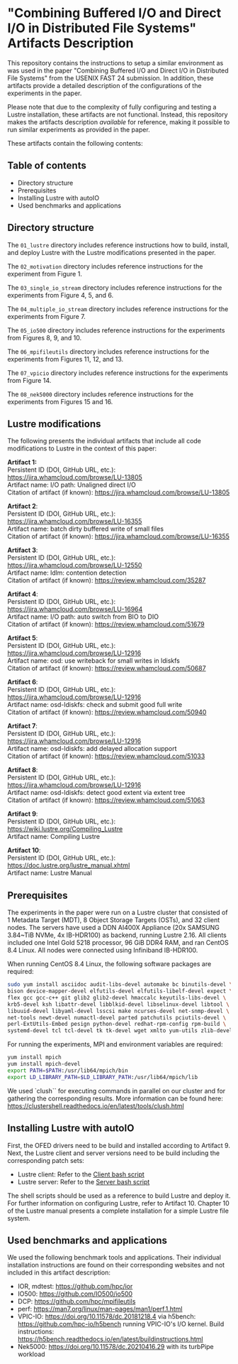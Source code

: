 # "Combining Buffered I/O and Direct I/O in Distributed File Systems" Artifacts Description

This repository contains the instructions to setup a similar environment as was used in the paper "Combining Buffered I/O and Direct I/O in Distributed File Systems" from the USENIX FAST 24 submission. In addition, these artifacts provide a detailed description of the configurations of the experiments in the paper. 

Please note that due to the complexity of fully configuring and testing a Lustre installation, these artifacts are not functional. Instead, this repository makes the artifacts description *available* for reference, making it possible to run similar experiments as provided in the paper.

These artifacts contain the following contents:

## Table of contents

* Directory structure
* Prerequisites
* Installing Lustre with autoIO
* Used benchmarks and applications

## Directory structure

The `01_lustre` directory includes reference instructions how to build, install, and deploy Lustre with the Lustre modifications presented in the paper.

The `02_motivation` directory includes reference instructions for the experiment from Figure 1.

The `03_single_io_stream` directory includes reference instructions for the experiments from Figure 4, 5, and 6.

The `04_multiple_io_stream` directory includes reference instructions for the experiments from Figure 7.

The `05_io500` directory includes reference instructions for the experiments from Figures 8, 9, and 10.

The `06_mpifileutils` directory includes reference instructions for the experiments from Figures 11, 12, and 13.

The `07_vpicio` directory includes reference instructions for the experiments from Figure 14.

The `08_nek5000` directory includes reference instructions for the experiments from Figures 15 and 16.

## Lustre modifications

The following presents the individual artifacts that include all code modifications to Lustre in the context of this paper:

**Artifact 1:**\
Persistent ID (DOI, GitHub URL, etc.): https://jira.whamcloud.com/browse/LU-13805 \
Artifact name: I/O path: Unaligned direct I/O \
Citation of artifact (if known): https://jira.whamcloud.com/browse/LU-13805

**Artifact 2**:\
Persistent ID (DOI, GitHub URL, etc.): https://jira.whamcloud.com/browse/LU-16355 \
Artifact name:  batch dirty buffered write of small files \
Citation of artifact (if known): https://jira.whamcloud.com/browse/LU-16355

**Artifact 3**:\
Persistent ID (DOI, GitHub URL, etc.): https://jira.whamcloud.com/browse/LU-12550 \
Artifact name:  ldlm: contention detection \
Citation of artifact (if known): https://review.whamcloud.com/35287

**Artifact 4**:\
Persistent ID (DOI, GitHub URL, etc.): https://jira.whamcloud.com/browse/LU-16964 \
Artifact name: I/O path: auto switch from BIO to DIO \
Citation of artifact (if known): https://review.whamcloud.com/51679

**Artifact 5**: \
Persistent ID (DOI, GitHub URL, etc.): https://jira.whamcloud.com/browse/LU-12916 \
Artifact name:  osd: use writeback for small writes in ldiskfs \
Citation of artifact (if known): https://review.whamcloud.com/50687

**Artifact 6**:\
Persistent ID (DOI, GitHub URL, etc.): https://jira.whamcloud.com/browse/LU-12916 \
Artifact name:  osd-ldiskfs: check and submit good full write \
Citation of artifact (if known): https://review.whamcloud.com/50940

**Artifact 7**: \
Persistent ID (DOI, GitHub URL, etc.): https://jira.whamcloud.com/browse/LU-12916 \
Artifact name:  osd-ldiskfs: add delayed allocation support \
Citation of artifact (if known): https://review.whamcloud.com/51033

**Artifact 8**: \
Persistent ID (DOI, GitHub URL, etc.): https://jira.whamcloud.com/browse/LU-12916 \
Artifact name:  osd-ldiskfs: detect good extent via extent tree \
Citation of artifact (if known): https://review.whamcloud.com/51063

**Artifact 9**: \
Persistent ID (DOI, GitHub URL, etc.): https://wiki.lustre.org/Compiling_Lustre \
Artifact name:  Compiling Lustre 

**Artifact 10**: \
Persistent ID (DOI, GitHub URL, etc.): https://doc.lustre.org/lustre_manual.xhtml \
Artifact name: Lustre Manual

## Prerequisites
The experiments in the paper were run on a Lustre cluster that consisted of 1 Metadata Target (MDT), 8 Object Storage Targets (OSTs), and 32 client nodes. The servers have used a DDN AI400X Appliance (20x SAMSUNG 3.84~TiB NVMe, 4x IB-HDR100) as backend, running Lustre 2.16. All clients included one Intel Gold 5218 processor, 96 GiB DDR4 RAM, and ran CentOS 8.4 Linux. All nodes were connected using Infiniband IB-HDR100.

When running CentOS 8.4 Linux, the following software packages are required:
```bash
sudo yum install asciidoc audit-libs-devel automake bc binutils-devel \
bison device-mapper-devel elfutils-devel elfutils-libelf-devel expect \
flex gcc gcc-c++ git glib2 glib2-devel hmaccalc keyutils-libs-devel \
krb5-devel ksh libattr-devel libblkid-devel libselinux-devel libtool \
libuuid-devel libyaml-devel lsscsi make ncurses-devel net-snmp-devel \
net-tools newt-devel numactl-devel parted patchutils pciutils-devel \
perl-ExtUtils-Embed pesign python-devel redhat-rpm-config rpm-build \
systemd-devel tcl tcl-devel tk tk-devel wget xmlto yum-utils zlib-devel
```

For running the experiments, MPI and environment variables are required:

```bash
yum install mpich
yum install mpich-devel
export PATH=$PATH:/usr/lib64/mpich/bin
export LD_LIBRARY_PATH=$LD_LIBRARY_PATH:/usr/lib64/mpich/lib
```

We used `clush`` for executing commands in parallel on our cluster and for gathering the corresponding results. More information can be found here: https://clustershell.readthedocs.io/en/latest/tools/clush.html

## Installing Lustre with autoIO

First, the OFED drivers need to be build and installed according to Artifact 9. Next, the Lustre client and server versions need to be build including the corresponding patch sets:
- Lustre client: Refer to the [Client bash script](lustre/client.sh)
- Lustre server: Refer to the [Server bash script](lustre/server.sh)

The shell scripts should be used as a reference to build Lustre and deploy it. For further information on configuring Lustre, refer to Artifact 10. Chapter 10 of the Lustre manual presents a complete installation for a simple Lustre file system.

## Used benchmarks and applications

We used the following benchmark tools and applications. Their individual installation instructions are found on their corresponding websites and not included in this artifact description:
- IOR, mdtest: https://github.com/hpc/ior
- IO500: https://github.com/IO500/io500
- DCP: https://github.com/hpc/mpifileutils
- perf: https://man7.org/linux/man-pages/man1/perf.1.html
- VPIC-IO: https://doi.org/10.11578/dc.20181218.4 via h5bench: https://github.com/hpc-io/h5bench running VPIC-IO's I/O kernel. Build instructions: https://h5bench.readthedocs.io/en/latest/buildinstructions.html
- Nek5000: https://doi.org/10.11578/dc.20210416.29 with its turbPipe workload
